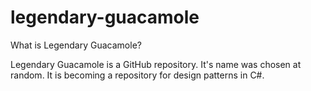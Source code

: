 # legendary-guacamole

What is Legendary Guacamole? 

Legendary Guacamole is a GitHub repository. It's name was chosen at random. It is becoming a repository for design patterns in C#.

